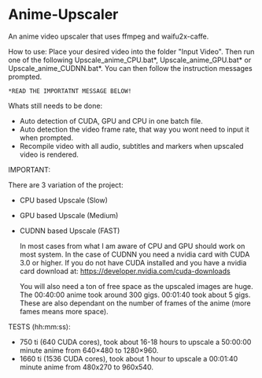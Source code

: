 # Anime-Upscaler
An anime video upscaler that uses ffmpeg and waifu2x-caffe.

How to use:
Place your desired video into the folder "Input Video". Then run one of the following Upscale_anime_CPU.bat*, Upscale_anime_GPU.bat* or Upscale_anime_CUDNN.bat*. You can then follow the instruction messages prompted.

	*READ THE IMPORTATNT MESSAGE BELOW!

Whats still needs to be done:

* Auto detection of CUDA, GPU and CPU in one batch file.
* Auto detection the video frame rate, that way you wont need to input it when prompted.
* Recompile video with all audio, subtitles and markers when upscaled video is rendered.

IMPORTANT:

There are 3 variation of the project:
* CPU based Upscale (Slow)
* GPU based Upscale (Medium)
* CUDNN based Upscale (FAST)

	In most cases from what I am aware of CPU and GPU should work on most system.
	In the case of CUDNN you need a nvidia card with CUDA 3.0 or higher.
	If you do not have CUDA installed and you have a nvidia card download at:
	https://developer.nvidia.com/cuda-downloads

	You will also need a ton of free space as the upscaled images are huge.
	The 00:40:00 anime took around 300 gigs. 00:01:40 took about 5 gigs.
	These are also dependant on the number of frames of the anime (more fames means more space).

TESTS (hh:mm:ss):

* 750  ti (640 CUDA cores), took about 16-18 hours to upscale a 50:00:00 minute anime from 640×480 to 1280×960.
* 1660 ti (1536 CUDA cores), took about 1 hour to upscale a 00:01:40 minute anime from 480x270 to 960x540.
